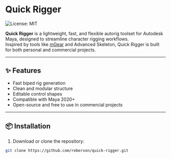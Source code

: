 # Quick Rigger

![License: MIT](https://img.shields.io/badge/License-MIT-yellow.svg)

**Quick Rigger** is a lightweight, fast, and flexible autorig toolset for Autodesk Maya, designed to streamline character rigging workflows.  
Inspired by tools like [mGear](https://github.com/mgear-dev/mgear_dist) and Advanced Skeleton, Quick Rigger is built for both personal and commercial projects.

---

## ✨ Features

- Fast biped rig generation
- Clean and modular structure
- Editable control shapes
- Compatible with Maya 2020+
- Open-source and free to use in commercial projects

---

## 📦 Installation

1. Download or clone the repository:

```bash
git clone https://github.com/reberson/quick-rigger.git
